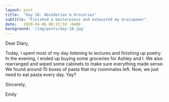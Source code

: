 ```yaml
---
layout: post
title:  "Day 18: Abcederian & Groceries"
subtitle: "Finished a masterpiece and exhausted my brainpower"
date:   2020-04-06 00:23:59 -0400
background: '/img/posts/day-18.jpg'
---
```


Dear Diary,

Today, I spent most of my day listening to lectures and finishing up poetry. In the evening, I ended up buying some groceries for Ashley and I. We also rearranged and wiped some cabinets to make sure everything made sense. We found around 10 boxes of pasta that my roommates left. Now, we just need to eat pasta every day. Yay? 

Sincerely,

Emily